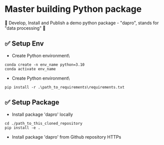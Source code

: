 # Master building Python package

🚀 Develop, Install and Publish a demo python package - "dapro", stands for "data processing" 🚀

## ✅ Setup Env
- Create Python environment\
````commandline
conda create -n env_name python=3.10
conda activate env_name
````
- Create Python environment\
````commandline
pip install -r .\path_to_requirements\requirements.txt
````
## ✅ Setup Package
- Install package 'dapro' locally
````commandline
cd ./path_to_this_cloned_repository
pip install -e .
````
- Install package 'dapro' from Github repository HTTPs

  